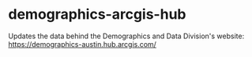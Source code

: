 # demographics-arcgis-hub
Updates the data behind the Demographics and Data Division's website: https://demographics-austin.hub.arcgis.com/
